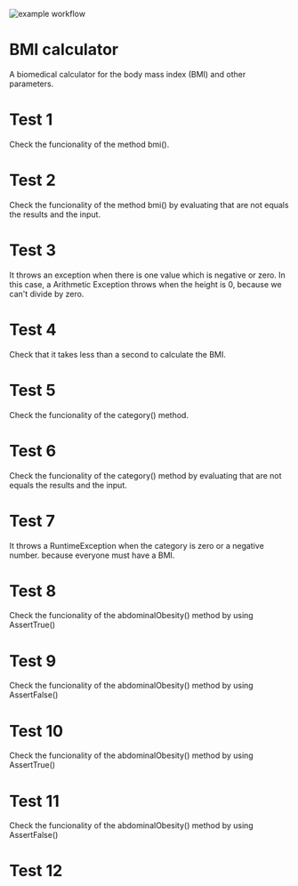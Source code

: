 ![example workflow](https://github.com/jmhorcas/bmicalc/actions/workflows/maven.yml/badge.svg)

# BMI calculator
A biomedical calculator for the body mass index (BMI) and other parameters.

# Test 1
Check the funcionality of the method bmi().

# Test 2
Check the funcionality of the method bmi() by evaluating that are not equals the results and the input. 

# Test 3
It throws an exception when there is one value which is negative or zero. In this case, a Arithmetic Exception throws when the height is 0, because we can't divide by zero.

# Test 4
Check that it takes less than a second to calculate the BMI.

# Test 5
Check the funcionality of the category() method.

# Test 6
Check the funcionality of the category() method by evaluating that are not equals the results and the input.

# Test 7
It throws a RuntimeException when the category is zero or a negative number. because everyone must have a BMI.

# Test 8
Check the funcionality of the abdominalObesity() method by using AssertTrue()

# Test 9
Check the funcionality of the abdominalObesity() method by using AssertFalse()

# Test 10
Check the funcionality of the abdominalObesity() method by using AssertTrue()

# Test 11
Check the funcionality of the abdominalObesity() method by using AssertFalse()

# Test 12
